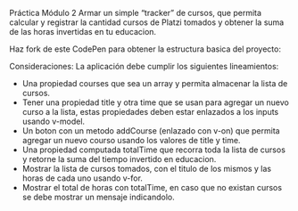 Práctica Módulo 2
Armar un simple “tracker” de cursos, que permita calcular y registrar la cantidad cursos de Platzi tomados y obtener la suma de las horas invertidas en tu educacion.

Haz fork de este CodePen para obtener la estructura basica del proyecto:

Consideraciones:
La aplicación debe cumplir los siguientes lineamientos:
- Una propiedad courses que sea un array y permita almacenar la lista de cursos.
- Tener una propiedad title y otra time que se usan para agregar un nuevo curso a la lista, estas propiedades deben estar enlazados a los inputs usando v-model.
- Un boton con un metodo addCourse (enlazado con v-on) que permita agregar un nuevo courso usando los valores de title y time.
- Una propiedad computada totalTime que recorra toda la lista de cursos y retorne la suma del tiempo invertido en educacion.
- Mostrar la lista de cursos tomados, con el titulo de los mismos y las horas de cada uno usando v-for.
- Mostrar el total de horas con totalTime, en caso que no existan cursos se debe mostrar un mensaje indicandolo.